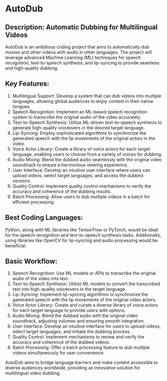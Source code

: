 # AutoDub

## Description: Automatic Dubbing for Multilingual Videos

AutoDub is an ambitious coding project that aims to automatically dub movies and other videos with audio in other languages. The project will leverage advanced Machine Learning (ML) techniques for speech recognition, text-to-speech synthesis, and lip-syncing to provide seamless and high-quality dubbing.

## Key Features:
1. Multilingual Support: Develop a system that can dub videos into multiple languages, allowing global audiences to enjoy content in their native tongues.
2. Speech Recognition: Implement an ML-based speech recognition system to transcribe the original audio of the video accurately.
3. Text-to-Speech Synthesis: Utilize ML-driven text-to-speech synthesis to generate high-quality voiceovers in the desired target language.
4. Lip-Syncing: Employ sophisticated algorithms to synchronize the generated speech with the lip movements of the original actors in the video.
5. Voice Actor Library: Create a library of voice actors for each target language, enabling users to choose from a variety of voices for dubbing.
6. Audio Mixing: Blend the dubbed audio seamlessly with the original video soundtrack to ensure a harmonious viewing experience.
7. User Interface: Develop an intuitive user interface where users can upload videos, select target languages, and access the dubbed versions.
8. Quality Control: Implement quality control mechanisms to verify the accuracy and coherence of the dubbing results.
9. Batch Processing: Allow users to dub multiple videos in a batch for efficient processing.


## Best Coding Languages:
Python, along with ML libraries like TensorFlow or PyTorch, would be ideal for the speech recognition and text-to-speech synthesis tasks. Additionally, using libraries like OpenCV for lip-syncing and audio processing would be beneficial.

## Basic Workflow:
1. Speech Recognition: Use ML models or APIs to transcribe the original audio of the video into text.
2. Text-to-Speech Synthesis: Utilize ML models to convert the transcribed text into high-quality voiceovers in the target language.
3. Lip-Syncing: Implement lip-syncing algorithms to synchronize the generated speech with the lip movements of the original video actors.
4. Voice Actor Library: Create and curate a diverse library of voice actors for each target language to provide users with options.
5. Audio Mixing: Blend the dubbed audio with the original video soundtrack, adjusting volumes and ensuring smooth integration.
6. User Interface: Develop an intuitive interface for users to upload videos, select target languages, and initiate the dubbing process.
7. Quality Control: Implement mechanisms to review and verify the accuracy and coherence of the dubbed videos.
8. Batch Processing: Offer a batch processing feature to dub multiple videos simultaneously for user convenience.


AutoDub aims to bridge language barriers and make content accessible to diverse audiences worldwide, providing an innovative solution for multilingual video dubbing.
